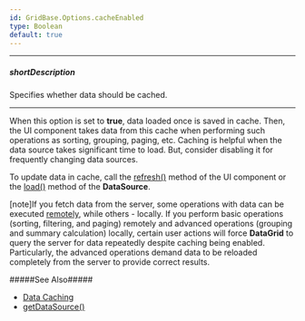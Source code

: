 ```yaml
---
id: GridBase.Options.cacheEnabled
type: Boolean
default: true
---
```

---
##### shortDescription
Specifies whether data should be cached.

---
When this option is set to **true**, data loaded once is saved in cache. Then, the UI component takes data from this cache when performing such operations as sorting, grouping, paging, etc. Caching is helpful when the data source takes significant time to load. But, consider disabling it for frequently changing data sources. 

To update data in cache, call the [refresh()](/api-reference/10%20UI%20Components/GridBase/3%20Methods/refresh().md '{basewidgetpath}/Methods/#refresh') method of the UI component or the [load()](/api-reference/30%20Data%20Layer/DataSource/3%20Methods/load().md '/Documentation/ApiReference/Data_Layer/DataSource/Methods/#load') method of the **DataSource**.

[note]If you fetch data from the server, some operations with data can be executed [remotely](/api-reference/10%20UI%20Components/dxDataGrid/1%20Configuration/remoteOperations '{basewidgetpath}/Configuration/remoteOperations/'), while others - locally. If you perform basic operations (sorting, filtering, and paging) remotely and advanced operations (grouping and summary calculation) locally, certain user actions will force **DataGrid** to query the server for data repeatedly despite caching being enabled. Particularly, the advanced operations demand data to be reloaded completely  from the server to provide correct results.

#####See Also#####
- [Data Caching](/concepts/05%20Widgets/DataGrid/05%20Data%20Binding/35%20Data%20Caching.md '/Documentation/Guide/Widgets/DataGrid/Data_Binding/Data_Caching/')
- [getDataSource()](/api-reference/10%20UI%20Widgets/DataHelperMixin/3%20Methods/getDataSource().md '{basewidgetpath}/Methods/#getDataSource')